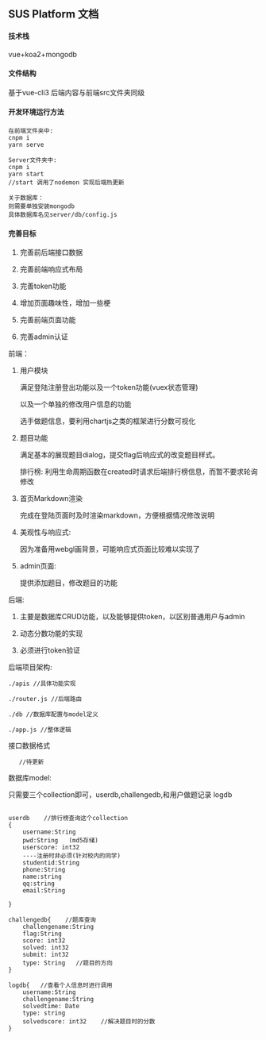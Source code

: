 ## SUS Platform 文档

#### 技术栈

vue+koa2+mongodb

#### 文件结构

基于vue-cli3 后端内容与前端src文件夹同级

#### 开发环境运行方法

```
在前端文件夹中:
cnpm i
yarn serve

Server文件夹中:
cnpm i
yarn start      
//start 调用了nodemon 实现后端热更新

关于数据库：
则需要单独安装mongodb
具体数据库名见server/db/config.js
```

#### 完善目标

1. 完善前后端接口数据

2. 完善前端响应式布局

3. 完善token功能

4. 增加页面趣味性，增加一些梗

5. 完善前端页面功能

6. 完善admin认证










前端：

1. 用户模块

   满足登陆注册登出功能以及一个token功能(vuex状态管理)

   以及一个单独的修改用户信息的功能

   选手做题信息，要利用chartjs之类的框架进行分数可视化

2. 题目功能

   满足基本的展现题目dialog，提交flag后响应式的改变题目样式。

   排行榜: 利用生命周期函数在created时请求后端排行榜信息，而暂不要求轮询修改

3. 首页Markdown渲染

   完成在登陆页面时及时渲染markdown，方便根据情况修改说明

4. 美观性与响应式:

   因为准备用webgl画背景，可能响应式页面比较难以实现了

5. admin页面:

   提供添加题目，修改题目的功能

后端:

1. 主要是数据库CRUD功能，以及能够提供token，以区别普通用户与admin

2. 动态分数功能的实现

3. 必须进行token验证

后端项目架构:

```
./apis //具体功能实现

./router.js //后端路由

./db //数据库配置与model定义

./app.js //整体逻辑
```

接口数据格式

```
   //待更新
```

数据库model:

只需要三个collection即可，userdb,challengedb,和用户做题记录 logdb

```

userdb    //排行榜查询这个collection
{
    username:String
    pwd:String   (md5存储)     
    userscore: int32
    ----注册时非必须(针对校内的同学)
    studentid:String
    phone:String
    name:string
    qq:string
    email:String

}

challengedb{    //题库查询
    challengename:String
    flag:String
    score: int32
    solved: int32
    submit: int32    
    type: String   //题目的方向
}

logdb{   //查看个人信息时进行调用
    username:String
    challengename:String
    solvedtime: Date
    type: string
    solvedscore: int32    //解决题目时的分数    
}
```
